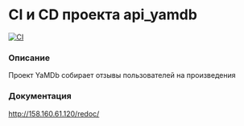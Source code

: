 # CI и CD проекта api_yamdb
[![CI](https://github.com/OlyaDiv/yamdb_final/actions/workflows/yamdb_workflow.yml/badge.svg)](https://github.com/OlyaDiv/yamdb_final/actions/workflows/yamdb_workflow.yml)
### Описание
Проект YaMDb собирает отзывы пользователей на произведения
### Документация
http://158.160.61.120/redoc/
